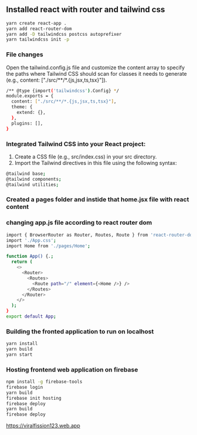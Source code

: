 ## Installed react with router and tailwind css

```bash
yarn create react-app .
yarn add react-router-dom
yarn add -D tailwindcss postcss autoprefixer
yarn tailwindcss init -p
```

### File changes

Open the tailwind.config.js file and customize the content array to specify the paths where Tailwind CSS should scan for classes it needs to generate (e.g., content: ["./src/**/*.{js,jsx,ts,tsx}"]).

```bash
/** @type {import('tailwindcss').Config} */
module.exports = {
  content: ["./src/**/*.{js,jsx,ts,tsx}"],
  theme: {
    extend: {},
  },
  plugins: [],
}
```

### Integrated Tailwind CSS into your React project:
1. Create a CSS file (e.g., src/index.css) in your src directory.
2. Import the Tailwind directives in this file using the following syntax:

```bash
@tailwind base;
@tailwind components;
@tailwind utilities;
```

### Created a pages folder and instide that home.jsx file with react content 


### changing app.js file according to react router dom 

```bash
import { BrowserRouter as Router, Routes, Route } from 'react-router-dom';
import './App.css';
import Home from './pages/Home';

function App() {.;
  return (
    <>
      <Router>
        <Routes>
          <Route path="/" element={<Home />} />
        </Routes>
      </Router>
    </>
  );
}
export default App;
```
### Building the fronted application to run on localhost
```bash
yarn install
yarn build
yarn start
```


### Hosting frontend web application on firebase
```bash
npm install -g firebase-tools
firebase login
yarn build
firebase init hosting
firebase deploy
yarn build
firebase deploy
```
https://viralfission123.web.app

